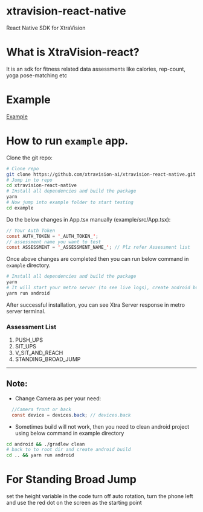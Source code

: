 # xtravision-react-native

React Native SDK for XtraVision

# What is XtraVision-react?

It is an sdk for fitness related data assessments like calories, rep-count, yoga pose-matching etc

# Example

[Example](https://github.com/xtravision-ai/xtravision-react-native/tree/main)

# How to run `example` app. 
Clone the git repo:
```sh
# Clone repo
git clone https://github.com/xtravision-ai/xtravision-react-native.git
# Jump in to repo
cd xtravision-react-native
# Install all dependencies and build the package 
yarn
# Now jump into example folder to start testing
cd example
```

Do the below changes in App.tsx manually (example/src/App.tsx):  
```java
// Your Auth Token
const AUTH_TOKEN = '_AUTH_TOKEN_';
// assessment name you want to test
const ASSESSMENT = '_ASSESSMENT_NAME_'; // Plz refer Assessment list 
```

Once above changes are completed then you can run below command in `example` directory.
```sh
# Install all dependencies and build the package 
yarn
# It will start your metro server (to see live logs), create android build and install in your connected Android Phone. Plz make sure your phone is already connected with your laptop with usb debugging mode. (Check with `adb devices` command)  
yarn run android
```

After successful installation, you can see Xtra Server response in metro server terminal. 

### Assessment List
1. PUSH_UPS
2. SIT_UPS
3. V_SIT_AND_REACH
4. STANDING_BROAD_JUMP

-------

## Note:
- Change Camera as per your need:  
```java
  //Camera front or back
  const device = devices.back; // devices.back
```
- Sometimes build will not work, then you need to clean android project using below command in example directory
```sh
cd android && ./gradlew clean
# back to to root dir and create android build
cd .. && yarn run android
```

# For Standing Broad Jump 

set the height variable in the code
turn off auto rotation, turn the phone left and use the red dot on the screen as the starting point

